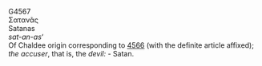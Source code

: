<body>
  <p>G4567<br>  Σατανᾶς  <br> Satanas  <br><i>sat-an-as‘ </i><br>Of Chaldee origin corresponding to <a href="g4566.htm">4566</a> (with the definite article affixed); <i>the</i> <i>accuser</i>, that is, the <i>devil:</i> - Satan.<br></p>
 </body>